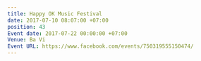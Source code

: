 ```yaml
---
title: Happy OK Music Festival
date: 2017-07-10 08:07:00 +07:00
position: 43
Event date: 2017-07-22 00:00:00 +07:00
Venue: Ba Vi
Event URL: https://www.facebook.com/events/750319555150474/
---
```


